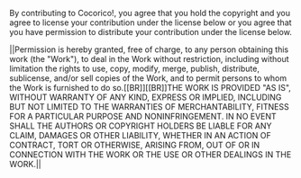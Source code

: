 By contributing to Cocorico!, you agree that you hold the copyright and you agree to license your contribution under the license below or you agree that you have permission to distribute your contribution under the license below.

||Permission is hereby granted, free of charge, to any person obtaining this work (the "Work"), to deal in the Work without restriction, including without limitation the rights to use, copy, modify, merge, publish, distribute, sublicense, and/or sell copies of the Work, and to permit persons to whom the Work is furnished to do so.[[BR]][[BR]]THE WORK IS PROVIDED "AS IS", WITHOUT WARRANTY OF ANY KIND, EXPRESS OR IMPLIED, INCLUDING BUT NOT LIMITED TO THE WARRANTIES OF MERCHANTABILITY, FITNESS FOR A PARTICULAR PURPOSE AND NONINFRINGEMENT. IN NO EVENT SHALL THE AUTHORS OR COPYRIGHT HOLDERS BE LIABLE FOR ANY CLAIM, DAMAGES OR OTHER LIABILITY, WHETHER IN AN ACTION OF CONTRACT, TORT OR OTHERWISE, ARISING FROM, OUT OF OR IN CONNECTION WITH THE WORK OR THE USE OR OTHER DEALINGS IN THE WORK.||
